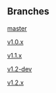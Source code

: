 ## Branches

[master](branches/master)

[v1.0.x](branches/v1.0.x)

[v1.1.x](branches/v1.1.x)

[v1.2-dev](branches/v1.2-dev)

[v1.2.x](branches/v1.2.x)


[](tags/)

[](tags/)

[](tags/)

[](tags/)

[](tags/)

[](tags/)

[](tags/)

[](tags/)
